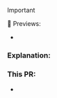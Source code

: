 <!--- Add the "deploy-preview" label and add your page previews here -->

> [!IMPORTANT]
> 🔎 Previews:
>
> -

<!--- Describe your changes in detail. Why does this change need to happen? Include any links to Slack discussions, Linear comments, etc. -->
### Explanation:

<!--- How does this PR solve the problem? -->
### This PR:

-

